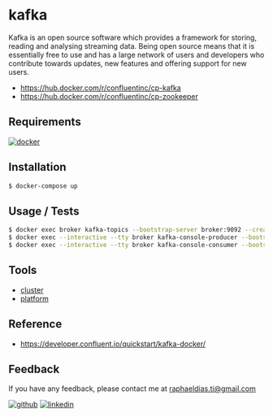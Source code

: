 # kafka

Kafka is an open source software which provides a framework for storing, reading and analysing streaming data. Being open source means that it is essentially free to use and has a large network of users and developers who contribute towards updates, new features and offering support for new users.

- https://hub.docker.com/r/confluentinc/cp-kafka
- https://hub.docker.com/r/confluentinc/cp-zookeeper

## Requirements

[![docker](https://img.shields.io/badge/Docker-2CA5E0?style=for-the-badge&logo=docker&logoColor=white)](https://www.docker.com/)

## Installation

```bash
$ docker-compose up
```

## Usage / Tests

```bash
$ docker exec broker kafka-topics --bootstrap-server broker:9092 --create --topic quickstart
$ docker exec --interactive --tty broker kafka-console-producer --bootstrap-server broker:9092 --topic quickstart
$ docker exec --interactive --tty broker kafka-console-consumer --bootstrap-server broker:9092 --topic quickstart --from-beginning
```

## Tools
- [cluster](/cluster)
- [platform](/platform)

## Reference
- https://developer.confluent.io/quickstart/kafka-docker/

## Feedback

If you have any feedback, please contact me at raphaeldias.ti@gmail.com

[![github](https://img.shields.io/badge/GitHub-100000?style=for-the-badge&logo=github&logoColor=white)](https://github.com/raphaelbh)
[![linkedin](https://img.shields.io/badge/LinkedIn-0077B5?style=for-the-badge&logo=linkedin&logoColor=white)](https://www.linkedin.com/in/raphaelbh/)